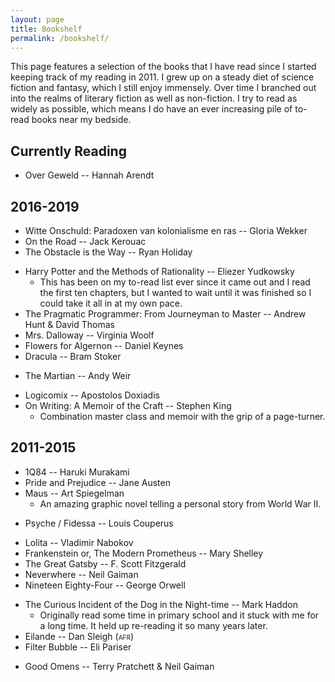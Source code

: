 ```yaml
---
layout: page
title: Bookshelf
permalink: /bookshelf/
---
```


This page features a selection of the books that I have read since I started keeping track of my reading in 2011. I grew up on a steady diet of science fiction and fantasy, which I still enjoy immensely. Over time I branched out into the realms of literary fiction as well as non-fiction. I try to read as widely as possible, which means I do have an ever increasing pile of to-read books near my bedside.

## Currently Reading

* Over Geweld -- Hannah Arendt

## 2016-2019

<!--2019-->
* Witte Onschuld: Paradoxen van kolonialisme en ras -- Gloria Wekker
* On the Road -- Jack Kerouac
* The Obstacle is the Way -- Ryan Holiday
<!--2018-->
* Harry Potter and the Methods of Rationality -- Eliezer Yudkowsky
  * This has been on my to-read list ever since it came out and I read the first ten chapters, but I wanted to wait until it was finished so I could take it all in at my own pace.
* The Pragmatic Programmer: From Journeyman to Master -- Andrew Hunt & David Thomas
* Mrs. Dalloway -- Virginia Woolf
* Flowers for Algernon -- Daniel Keynes
* Dracula -- Bram Stoker
<!-- 2017 -->
* The Martian -- Andy Weir
<!-- 2016 -->
* Logicomix -- Apostolos Doxiadis
* On Writing: A Memoir of the Craft -- Stephen King
  * Combination master class and memoir with the grip of a page-turner.

## 2011-2015

<!-- 2015 -->
* 1Q84 -- Haruki Murakami
* Pride and Prejudice -- Jane Austen
* Maus -- Art Spiegelman
  * An amazing graphic novel telling a personal story from World War II.
<!-- 2014 -->
* Psyche / Fidessa -- Louis Couperus
<!-- 2013 -->
* Lolita -- Vladimir Nabokov
* Frankenstein or, The Modern Prometheus -- Mary Shelley
* The Great Gatsby -- F. Scott Fitzgerald
* Neverwhere -- Neil Gaiman
* Nineteen Eighty-Four -- George Orwell
<!-- 2012 -->
* The Curious Incident of the Dog in the Night-time -- Mark Haddon
  * Originally read some time in primary school and it stuck with me for a long time. It held up re-reading it so many years later.
* Eilande -- Dan Sleigh (<span style="font-variant: small-caps" title="Afrikaans">afr</span>)
* Filter Bubble -- Eli Pariser
<!-- 2011 -->
* Good Omens -- Terry Pratchett & Neil Gaiman
